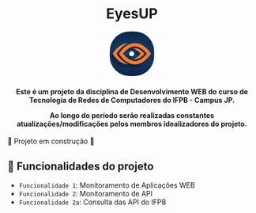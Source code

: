 <h1 align="center"> EyesUP </h1>

<p align="center"><img src="./assets/small.jpg" alt="logo EyesUP" width="90px" style="border-radius: 40px;"></p>
<h4 align="center">
Este é um projeto da disciplina de Desenvolvimento WEB do curso de Tecnologia de Redes de Computadores do IFPB - Campus JP.

Ao longo do período serão realizadas constantes atualizações/modificações pelos membros idealizadores do projeto.
</h4>

:construction:  Projeto em construção  :construction:
## :hammer: Funcionalidades do projeto

- `Funcionalidade 1`: Monitoramento de Aplicações WEB
- `Funcionalidade 2`: Monitoramento de API
- `Funcionalidade 2a`: Consulta das API do IFPB

